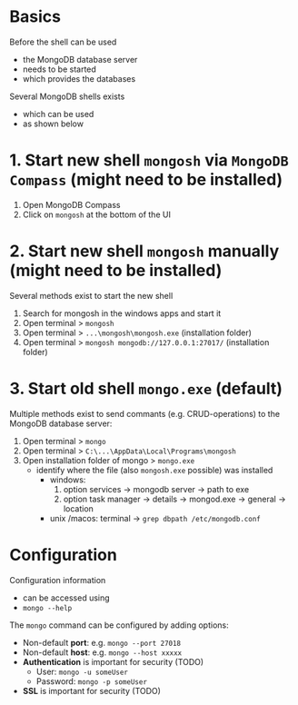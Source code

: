 # Basics

Before the shell can be used

- the MongoDB database server
- needs to be started
- which provides the databases

Several MongoDB shells exists

- which can be used
- as shown below

# 1. Start new shell `mongosh` via `MongoDB Compass` (might need to be installed)

1. Open MongoDB Compass
2. Click on `mongosh` at the bottom of the UI

# 2. Start new shell `mongosh` manually (might need to be installed)

Several methods exist to start the new shell

1. Search for mongosh in the windows apps and start it
2. Open terminal > `mongosh`
3. Open terminal > `...\mongosh\mongosh.exe` (installation folder)
4. Open terminal > `mongosh mongodb://127.0.0.1:27017/` (installation folder)

# 3. Start old shell `mongo.exe` (default)

Multiple methods exist to send commants (e.g. CRUD-operations) to the MongoDB database server:

1. Open terminal > `mongo`
2. Open terminal > `C:\...\AppData\Local\Programs\mongosh`
3. Open installation folder of mongo > `mongo.exe`
   - identify where the file (also `mongosh.exe` possible) was installed
     - windows:
       1. option services -> mongodb server -> path to exe
       2. option task manager -> details -> mongod.exe -> general -> location
     - unix /macos: terminal -> `grep dbpath /etc/mongodb.conf`

# Configuration

Configuration information

- can be accessed using
- `mongo --help`

The `mongo` command can be configured by adding options:

- Non-default **port**: e.g. `mongo --port 27018`
- Non-default **host**: e.g. `mongo --host xxxxx`
- **Authentication** is important for security (TODO)
  - User: `mongo -u someUser`
  - Password: `mongo -p someUser`
- **SSL** is important for security (TODO)

